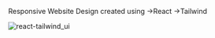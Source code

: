 Responsive Website Design created using 
->React
->Tailwind


![react-tailwind_ui](https://user-images.githubusercontent.com/65946237/227602514-734fe8f8-3b7c-423c-96be-9af8af0dd1b6.gif)

